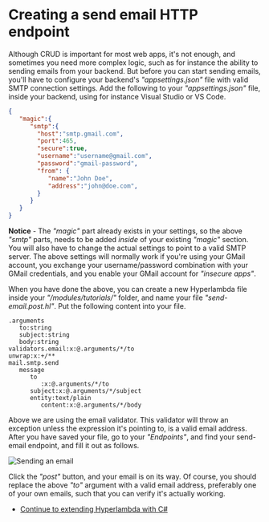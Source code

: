# Creating a send email HTTP endpoint

Although CRUD is important for most web apps, it's not enough, and
sometimes you need more complex logic, such as for instance the
ability to sending emails from your backend. But before you can
start sending emails, you'll have to configure your backend's
_"appsettings.json"_ file with valid SMTP connection settings.
Add the following to your _"appsettings.json"_ file, inside
your backend, using for instance Visual Studio or VS Code.

```json
{
   "magic":{
      "smtp":{
        "host":"smtp.gmail.com",
        "port":465,
        "secure":true,
        "username":"username@gmail.com",
        "password":"gmail-password",
        "from": {
           "name":"John Doe",
           "address":"john@doe.com",
        }
      }
   }
}
```

**Notice** - The _"magic"_ part already exists in your settings, so
the above _"smtp"_ parts, needs to be added _inside_
of your existing _"magic"_ section. You will also have to change
the actual settings to point to a valid SMTP server. The above
settings will normally work if you're using your GMail account,
you exchange your username/password combination with your GMail
credentials, and you enable your GMail account for _"insecure apps"_.

When you have done the above, you can create a new Hyperlambda file
inside your _"/modules/tutorials/"_ folder, and name
your file _"send-email.post.hl"_. Put the following content
into your file.

```
.arguments
   to:string
   subject:string
   body:string
validators.email:x:@.arguments/*/to
unwrap:x:+/**
mail.smtp.send
   message
      to
         :x:@.arguments/*/to
      subject:x:@.arguments/*/subject
      entity:text/plain
         content:x:@.arguments/*/body
```

Above we are using the email validator. This validator will throw an exception
unless the expression it's pointing to, is a valid email
address. After you have saved your file, go to your _"Endpoints"_,
and find your send-email endpoint, and fill it out as follows.

![Sending an email](https://servergardens.files.wordpress.com/2020/09/send-email-tutorial.png)

Click the _"post"_ button, and your email is on its way.
Of course, you should replace the above _"to"_ argument with
a valid email address, preferably one of your own emails, such that
you can verify it's actually working.

* [Continue to extending Hyperlambda with C#](/tutorials/extending-hyperlambda)
